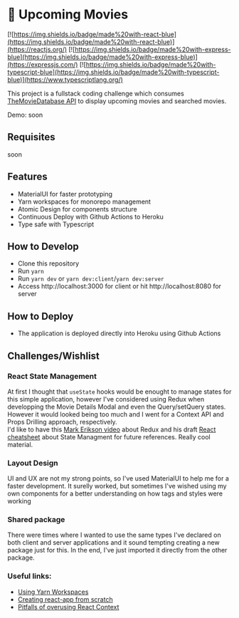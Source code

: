 # 🎥 Upcoming Movies

[![https://img.shields.io/badge/made%20with-react-blue](https://img.shields.io/badge/made%20with-react-blue)](https://reactjs.org/)
[![https://img.shields.io/badge/made%20with-express-blue](https://img.shields.io/badge/made%20with-express-blue)](https://expressjs.com/)
[![https://img.shields.io/badge/made%20with-typescript-blue](https://img.shields.io/badge/made%20with-typescript-blue)](https://www.typescriptlang.org/)

This project is a fullstack coding challenge which consumes [TheMovieDatabase API](https://developers.themoviedb.org/) to display upcoming movies and searched movies. 

Demo: soon

## Requisites

soon

## Features

- MaterialUI for faster prototyping
- Yarn workspaces for monorepo management
- Atomic Design for components structure
- Continuous Deploy with Github Actions to Heroku
- Type safe with Typescript

## How to Develop

- Clone this repository
- Run `yarn`
- Run `yarn dev` or `yarn dev:client`/`yarn dev:server`
- Access http://localhost:3000 for client or hit http://localhost:8080 for server

## How to Deploy

- The application is deployed directly into Heroku using Github Actions

## Challenges/Wishlist

### React State Management

At first I thought that `useState` hooks would be enought to manage states for this simple application, however I've considered using Redux when developping the Movie Details Modal and even the Query/setQuery states. However it would looked being too much and I went for a Context API and Props Drilling approach, respectively.  
I'd like to have this [Mark Erikson video](https://www.youtube.com/watch?v=9zySeP5vH9c) about Redux and his draft [React cheatsheet](https://react-community-tools-practices-cheatsheet.netlify.app/state-management/overview) about State Managment for future references. Really cool material.

### Layout Design

UI and UX are not my strong points, so I've used MaterialUI to help me for a faster development. It surelly worked, but sometimes I've wished using my own components for a better understanding on how tags and styles were working

### Shared package 

There were times where I wanted to use the same types I've declared on both client and server applications and it sound tempting creating a new package just for this. In the end, I've just imported it directly from the other package.

### Useful links:

* [Using Yarn Workspaces](https://classic.yarnpkg.com/en/docs/workspaces/)
* [Creating react-app from scratch](https://andrey-arthur.medium.com/how-to-create-your-react-app-from-scratch-without-create-react-app-or-babel-webpack-setup-a0e429a3527a)
* [Pitfalls of overusing React Context](https://blog.logrocket.com/pitfalls-of-overusing-react-context/)